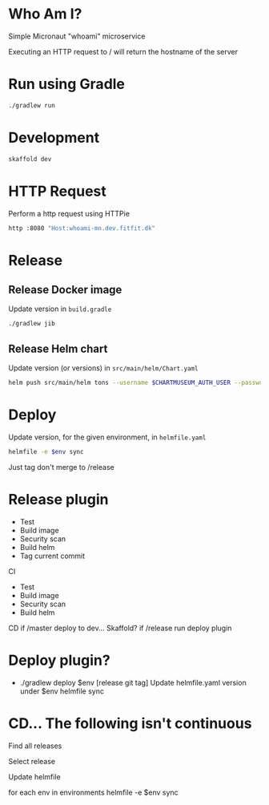 # Who Am I?
Simple Micronaut "whoami" microservice

Executing an HTTP request to / will return the hostname of the server

# Run using Gradle
```bash
./gradlew run
```

# Development
```bash
skaffold dev
```

# HTTP Request
Perform a http request using HTTPie

```bash
http :8080 "Host:whoami-mn.dev.fitfit.dk"
```

# Release
## Release Docker image
Update version in `build.gradle`

```bash
./gradlew jib
```

## Release Helm chart
Update version (or versions) in `src/main/helm/Chart.yaml`

```bash
helm push src/main/helm tons --username $CHARTMUSEUM_AUTH_USER --password $CHARTMUSEUM_AUTH_PASS
```

# Deploy
Update version, for the given environment, in `helmfile.yaml`

```bash
helmfile -e $env sync
```

Just tag don't merge to /release

# Release plugin
* Test
* Build image
* Security scan
* Build helm
* Tag current commit

CI
* Test
* Build image
* Security scan
* Build helm

CD
	if /master
		deploy to dev... Skaffold?
	if /release
		run deploy plugin

# Deploy plugin?
* ./gradlew deploy $env [release git tag]
Update helmfile.yaml version under $env
helmfile sync

# CD... The following isn't continuous
Find all releases

Select release

Update helmfile

for each env in environments
    helmfile -e $env sync

